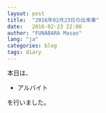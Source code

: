 ```yaml
---
layout: post
title:  "2016年02月23日の出来事"
date:   2016-02-23 22:00
author: "FUNABARA Masao"
lang: "ja"
categories: blog
tags: diary
---
```


本日は、

* アルバイト

を行いました。
